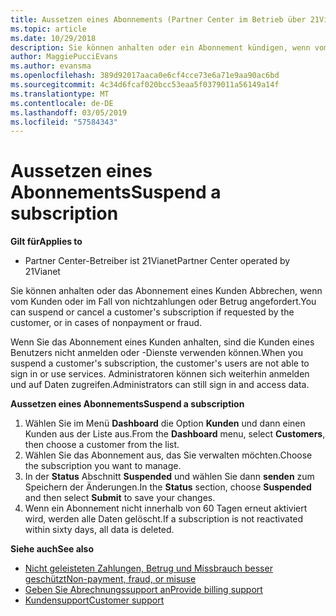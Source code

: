 ```yaml
---
title: Aussetzen eines Abonnements (Partner Center im Betrieb über 21Vianet)
ms.topic: article
ms.date: 10/29/2018
description: Sie können anhalten oder ein Abonnement kündigen, wenn vom Kunden oder im Fall von nichtzahlungen oder Betrug angefordert.
author: MaggiePucciEvans
ms.author: evansma
ms.openlocfilehash: 389d92017aaca0e6cf4cce73e6a71e9aa90ac6bd
ms.sourcegitcommit: 4c34d6fcaf020bcc53eaa5f0379011a56149a14f
ms.translationtype: MT
ms.contentlocale: de-DE
ms.lasthandoff: 03/05/2019
ms.locfileid: "57584343"
---
```

# <a name="suspend-a-subscription"></a><span data-ttu-id="c1060-103">Aussetzen eines Abonnements</span><span class="sxs-lookup"><span data-stu-id="c1060-103">Suspend a subscription</span></span>

<span data-ttu-id="c1060-104">**Gilt für**</span><span class="sxs-lookup"><span data-stu-id="c1060-104">**Applies to**</span></span>

-   <span data-ttu-id="c1060-105">Partner Center-Betreiber ist 21Vianet</span><span class="sxs-lookup"><span data-stu-id="c1060-105">Partner Center operated by 21Vianet</span></span>

<span data-ttu-id="c1060-106">Sie können anhalten oder das Abonnement eines Kunden Abbrechen, wenn vom Kunden oder im Fall von nichtzahlungen oder Betrug angefordert.</span><span class="sxs-lookup"><span data-stu-id="c1060-106">You can suspend or cancel a customer's subscription if requested by the customer, or in cases of nonpayment or fraud.</span></span>

<span data-ttu-id="c1060-107">Wenn Sie das Abonnement eines Kunden anhalten, sind die Kunden eines Benutzers nicht anmelden oder -Dienste verwenden können.</span><span class="sxs-lookup"><span data-stu-id="c1060-107">When you suspend a customer's subscription, the customer's users are not able to sign in or use services.</span></span> <span data-ttu-id="c1060-108">Administratoren können sich weiterhin anmelden und auf Daten zugreifen.</span><span class="sxs-lookup"><span data-stu-id="c1060-108">Administrators can still sign in and access data.</span></span>

<span data-ttu-id="c1060-109">**Aussetzen eines Abonnements**</span><span class="sxs-lookup"><span data-stu-id="c1060-109">**Suspend a subscription**</span></span>

1.  <span data-ttu-id="c1060-110">Wählen Sie im Menü **Dashboard** die Option **Kunden** und dann einen Kunden aus der Liste aus.</span><span class="sxs-lookup"><span data-stu-id="c1060-110">From the **Dashboard** menu, select **Customers**, then choose a customer from the list.</span></span>
2.  <span data-ttu-id="c1060-111">Wählen Sie das Abonnement aus, das Sie verwalten möchten.</span><span class="sxs-lookup"><span data-stu-id="c1060-111">Choose the subscription you want to manage.</span></span>
3.  <span data-ttu-id="c1060-112">In der **Status** Abschnitt **Suspended** und wählen Sie dann **senden** zum Speichern der Änderungen.</span><span class="sxs-lookup"><span data-stu-id="c1060-112">In the **Status** section, choose **Suspended** and then select **Submit** to save your changes.</span></span>
4.  <span data-ttu-id="c1060-113">Wenn ein Abonnement nicht innerhalb von 60 Tagen erneut aktiviert wird, werden alle Daten gelöscht.</span><span class="sxs-lookup"><span data-stu-id="c1060-113">If a subscription is not reactivated within sixty days, all data is deleted.</span></span>

<span data-ttu-id="c1060-114">**Siehe auch**</span><span class="sxs-lookup"><span data-stu-id="c1060-114">**See also**</span></span>

-   [<span data-ttu-id="c1060-115">Nicht geleisteten Zahlungen, Betrug und Missbrauch besser geschützt</span><span class="sxs-lookup"><span data-stu-id="c1060-115">Non-payment, fraud, or misuse</span></span>](non-payment-fraud-or-misuse.md)
-   [<span data-ttu-id="c1060-116">Geben Sie Abrechnungssupport an</span><span class="sxs-lookup"><span data-stu-id="c1060-116">Provide billing support</span></span>](provide-billing-support.md)
-   [<span data-ttu-id="c1060-117">Kundensupport</span><span class="sxs-lookup"><span data-stu-id="c1060-117">Customer support</span></span>](customer-support.md)